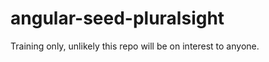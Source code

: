 angular-seed-pluralsight
========================

Training only, unlikely this repo will be on interest to anyone.
